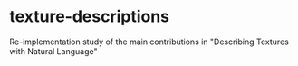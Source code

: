 # texture-descriptions
Re-implementation study of the main contributions in "Describing Textures with Natural Language"
